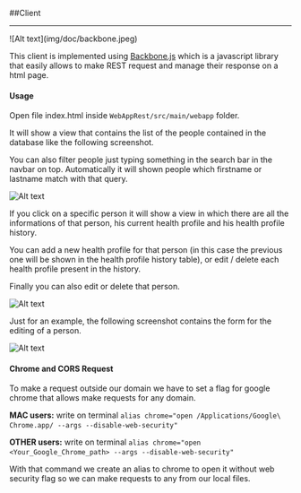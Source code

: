 ##Client
<hr/>
![Alt text](img/doc/backbone.jpeg)

This client is implemented using [Backbone.js](http://backbonejs.org/)
 which is a javascript library that easily allows to make REST request and manage their response on a html page.

#### Usage

Open file index.html inside ```WebAppRest/src/main/webapp``` folder.

It will show a view that contains the list of the people contained in the database 
like the following screenshot.

You can also filter people just typing something in the search bar in the navbar on top.
Automatically it will shown people which firstname or lastname match with that query.

![Alt text](doc/index.png)

If you click on a specific person it will show a view in which there are all the informations of that person, his current health profile and his health profile history.

You can add a new health profile for that person (in this case the previous one will be shown in the health profile history table), or edit / delete each health profile present in the history.

Finally you can also edit or delete that person.

![Alt text](doc/show-person.png)

Just for an example, the following screenshot contains the form for the editing of a person.

![Alt text](doc/edit-person.png)

#### Chrome and CORS Request

To make a request outside our domain we have to set a flag for google chrome that allows make requests for any domain.

**MAC users:**
write on terminal `alias chrome="open /Applications/Google\ Chrome.app/ --args --disable-web-security"`

**OTHER users:**
write on terminal `alias chrome="open <Your_Google_Chrome_path> --args --disable-web-security"`

With that command we create an alias to chrome to open it without web security flag so we can make requests to any
from our local files.